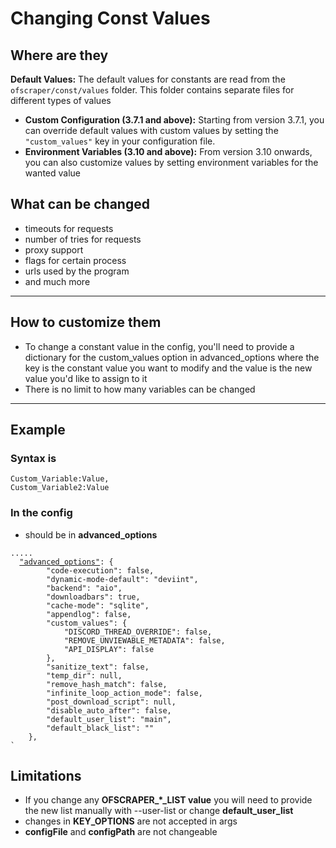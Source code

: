 # Changing Const Values

## Where are they

**Default Values:** The default values for constants are read from the `ofscraper/const/values` folder. This folder contains separate files for different types of values

* **Custom Configuration (3.7.1 and above):** Starting from version 3.7.1, you can override default values with custom values by setting the `"custom_values"` key in your configuration file.
* **Environment Variables (3.10 and above):** From version 3.10 onwards, you can also customize values by setting environment variables for the wanted value



## What can be changed

* timeouts for requests
* number of tries for requests
* proxy support
* flags for certain process
* urls used by the program
* and much more



***

## How to customize them

* To change a constant value in the config, you'll need to provide a dictionary for the custom\_values option in advanced\_options where the key is the constant value you want to modify and the value is the new value you'd like to assign to it
* There is no limit to how many variables can be changed

***

## Example

### Syntax is&#x20;

```
Custom_Variable:Value,
Custom_Variable2:Value
```

### In the config

* should be in **advanced\_options**

<pre class="language-markup"><code class="lang-markup">.....
  <a data-footnote-ref href="#user-content-fn-1">"advanced_options"</a>: {
        "code-execution": false,
        "dynamic-mode-default": "deviint",
        "backend": "aio",
        "downloadbars": true,
        "cache-mode": "sqlite",
        "appendlog": false,
        "custom_values": {
            "DISCORD_THREAD_OVERRIDE": false,
            "REMOVE_UNVIEWABLE_METADATA": false,
            "API_DISPLAY": false
        },
        "sanitize_text": false,
        "temp_dir": null,
        "remove_hash_match": false,
        "infinite_loop_action_mode": false,
        "post_download_script": null,
        "disable_auto_after": false,
        "default_user_list": "main",
        "default_black_list": ""
    },
`
</code></pre>

## Limitations

* If you change any **OFSCRAPER\_\*\_LIST value** you will need to provide the new list manually with --user-list or change **default\_user\_list**
* changes in **KEY\_OPTIONS** are not accepted in args
* **configFile** and **configPath** are not changeable

[^1]: 
